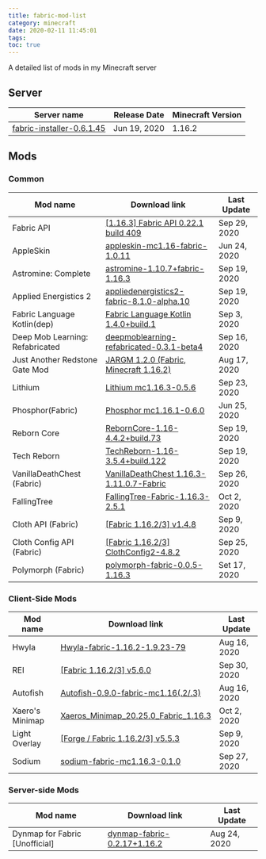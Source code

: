 ```yaml
---
title: fabric-mod-list
category: minecraft
date: 2020-02-11 11:45:01
tags:
toc: true
---
```


A detailed list of mods in my Minecraft server

<!-- more -->

## Server

| Server name | Release Date | Minecraft Version |
| ----------- | ------------ | ----------------- |
| [fabric-installer-0.6.1.45](https://jenkins.modmuss50.me/job/FabricMC/job/fabric-installer/job/master/) | Jun 19, 2020 | 1.16.2 |

## Mods

### Common

| Mod name | Download link | Last Update |
| -------- | ------------- | ---------- |
| Fabric API | [[1.16.3] Fabric API 0.22.1 build 409](https://www.curseforge.com/minecraft/mc-mods/fabric-api/files/all) | Sep 29, 2020 |
| AppleSkin | [appleskin-mc1.16-fabric-1.0.11](https://www.curseforge.com/minecraft/mc-mods/appleskin/files/all?filter-game-version=2020709689%3A8056) | Jun 24, 2020 |
| Astromine: Complete | [astromine-1.10.7+fabric-1.16.3](https://www.curseforge.com/minecraft/mc-mods/astromine-main/files/all) | Sep 19, 2020 |
| Applied Energistics 2 | [appliedenergistics2-fabric-8.1.0-alpha.10](https://www.curseforge.com/minecraft/mc-mods/applied-energistics-2/files/all?filter-game-version=2020709689%3A8056) | Sep 19, 2020 |
| Fabric Language Kotlin(dep) | [Fabric Language Kotlin 1.4.0+build.1](https://www.curseforge.com/minecraft/mc-mods/fabric-language-kotlin/files/all) | Sep 3, 2020 |
| Deep Mob Learning: Refabricated | [deepmoblearning-refabricated-0.3.1-beta4](https://www.curseforge.com/minecraft/mc-mods/deep-mob-learning-refabricated/files/all) | Sep 16, 2020 |
| Just Another Redstone Gate Mod | [JARGM 1.2.0 (Fabric, Minecraft 1.16.2)](https://www.curseforge.com/minecraft/mc-mods/just-another-redstone-gate-mod/files/all?filter-game-version=2020709689%3A8010) | Aug 17, 2020 |
| Lithium | [Lithium mc1.16.3-0.5.6](https://www.curseforge.com/minecraft/mc-mods/lithium/files/all?filter-game-version=2020709689%3A8056) | Sep 23, 2020 |
| Phosphor(Fabric) | [Phosphor mc1.16.1-0.6.0](https://www.curseforge.com/minecraft/mc-mods/phosphor/files/all?filter-game-version=2020709689%3A8056) | Jun 25, 2020 |
| Reborn Core | [RebornCore-1.16-4.4.2+build.73](https://www.curseforge.com/minecraft/mc-mods/reborncore/files/all?filter-game-version=2020709689%3A8056) | Sep 19, 2020 |
| Tech Reborn | [TechReborn-1.16-3.5.4+build.122](https://www.curseforge.com/minecraft/mc-mods/techreborn/files/all?filter-game-version=2020709689%3A8056) | Sep 19, 2020 |
| VanillaDeathChest (Fabric) | [VanillaDeathChest 1.16.3-1.11.0.7-Fabric](https://www.curseforge.com/minecraft/mc-mods/vanilladeathchest-fabric/files/all) | Sep 26, 2020 |
| FallingTree | [FallingTree-Fabric-1.16.3-2.5.1](https://www.curseforge.com/minecraft/mc-mods/falling-tree/files/all?filter-game-version=2020709689%3A8056) | Oct 2, 2020 |
| Cloth API (Fabric) | [[Fabric 1.16.2/3] v1.4.8](https://www.curseforge.com/minecraft/mc-mods/cloth-api/files/all) | Sep 9, 2020 |
| Cloth Config API (Fabric) | [[Fabric 1.16.2/3] ClothConfig2-4.8.2](https://www.curseforge.com/minecraft/mc-mods/cloth-config/files/all) | Sep 25, 2020 |
| Polymorph (Fabric) | [polymorph-fabric-0.0.5-1.16.3](https://www.curseforge.com/minecraft/mc-mods/polymorph-fabric/files) | Set 17, 2020 |

### Client-Side Mods

| Mod name | Download link | Last Update |
| -------- | ------------- | ---------- |
| Hwyla | [Hwyla-fabric-1.16.2-1.9.23-79](https://www.curseforge.com/minecraft/mc-mods/hwyla/files/all?filter-game-version=2020709689%3A8056) | Aug 16, 2020 |
| REI | [[Fabric 1.16.2/3] v5.6.0](https://www.curseforge.com/minecraft/mc-mods/roughly-enough-items/files/all?filter-game-version=2020709689%3A8056) | Sep 30, 2020 |
| Autofish | [Autofish-0.9.0-fabric-mc1.16(.2/.3)](https://www.curseforge.com/minecraft/mc-mods/autofish/files/all?filter-game-version=2020709689%3A8056) | Aug 16, 2020 |
| Xaero's Minimap | [Xaeros_Minimap_20.25.0_Fabric_1.16.3](https://chocolateminecraft.com/minimapdownload.php) | Oct 2, 2020 |
| Light Overlay | [[Forge / Fabric 1.16.2/3] v5.5.3](https://www.curseforge.com/minecraft/mc-mods/light-overlay/files/all?filter-game-version=2020709689%3A8056) | Sep 9, 2020 |
| Sodium | [sodium-fabric-mc1.16.3-0.1.0](https://www.curseforge.com/minecraft/mc-mods/sodium/files/all) | Sep 27, 2020 |

### Server-side Mods

| Mod name | Download link | Last Update |
| -------- | ------------- | ---------- |
| Dynmap for Fabric [Unofficial] | [dynmap-fabric-0.2.17+1.16.2](https://www.curseforge.com/minecraft/mc-mods/dynmap-for-fabric/files/all) | Aug 24, 2020 |